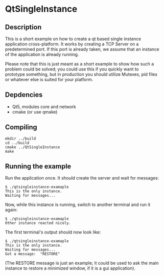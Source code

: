 # QtSingleInstance
## Description
This is a short example on how to create a qt based single instance application cross-platform.
It works by creating a TCP Server on a predetermined port. If this port is already taken, we
assume that an instance of the application is already running.

Please note that this is just meant as a short example to show how such a problem could be solved;
you could use this if you quickly want to prototype something, but in production you should
utilize Mutexes, pid files or whatever else is suited for your platform.

## Depdencies
* Qt5, modules core and network
* cmake (or use qmake)

## Compiling
    mkdir ../build
    cd ../build
    cmake ../QtSingleInstance
    make

## Running the example
Run the application once. It should create the server and wait for messages:

    $ ./qtsingleinstance-examaple
    This is the only instance.
    Waiting for messages...

Now, while this instance is running, switch to another terminal and run it again:

    $ ./qtsingleinstance-examaple
    Other instance reacted nicely.

The first terminal's output should now look like:

    $ ./qtsingleinstance-examaple
    This is the only instance.
    Waiting for messages...
    Got a message:  "RESTORE"

(The RESTORE message is just an example; it could be used to ask the main instance
 to restore a minimized window, if it is a gui application).

